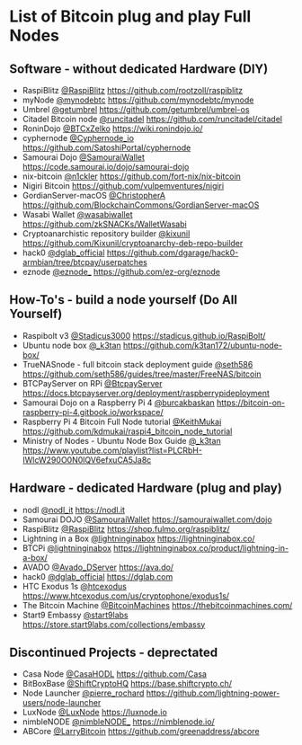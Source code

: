# List of Bitcoin plug and play Full Nodes
    
## Software - without dedicated Hardware (DIY)
- RaspiBlitz 
  [@RaspiBlitz](https://twitter.com/RaspiBlitz) 
  https://github.com/rootzoll/raspiblitz
- myNode
  [@mynodebtc](https://twitter.com/mynodebtc)
  https://github.com/mynodebtc/mynode
- Umbrel
  [@getumbrel](https://twitter.com/getumbrel)
  https://github.com/getumbrel/umbrel-os
- Citadel Bitcoin node
  [@runcitadel](https://twitter.com/runcitadel)
  https://github.com/runcitadel/citadel
- RoninDojo
  [@BTCxZelko](https://twitter.com/BTCxZelko)
  https://wiki.ronindojo.io/
- cyphernode
  [@Cyphernode_io](https://twitter.com/Cyphernode_io)
  https://github.com/SatoshiPortal/cyphernode
- Samourai Dojo
  [@SamouraiWallet](https://twitter.com/SamouraiWallet)
  https://code.samourai.io/dojo/samourai-dojo
- nix-bitcoin
  [@n1ckler](https://twitter.com/n1ckler)
  https://github.com/fort-nix/nix-bitcoin
- Nigiri Bitcoin
  https://github.com/vulpemventures/nigiri
- GordianServer-macOS
  [@ChristopherA](https://twitter.com/ChristopherA)
  https://github.com/BlockchainCommons/GordianServer-macOS
- Wasabi Wallet
  [@wasabiwallet](https://twitter.com/wasabiwallet)
  https://github.com/zkSNACKs/WalletWasabi
- Cryptoanarchistic repository builder
  [@kixunil](https://twitter.com/kixunil)
  https://github.com/Kixunil/cryptoanarchy-deb-repo-builder
- hack0
  [@dglab_official](https://twitter.com/dglab_official)
  https://github.com/dgarage/hack0-armbian/tree/btcpay/userpatches
- eznode
  [@eznode_](https://twitter.com/eznode_)
  https://github.com/ez-org/eznode


## How-To's - build a node yourself (Do All Yourself)
- Raspibolt v3
  [@Stadicus3000](https://twitter.com/Stadicus3000)
  https://stadicus.github.io/RaspiBolt/
- Ubuntu node box
  [@_k3tan](https://twitter.com/_k3tan)
  https://github.com/k3tan172/ubuntu-node-box/
- TrueNASnode - full bitcoin stack deployment guide
  [@seth586](https://twitter.com/seth586)
  https://github.com/seth586/guides/tree/master/FreeNAS/bitcoin
- BTCPayServer on RPi
  [@BtcpayServer](https://twitter.com/BtcpayServer)
  https://docs.btcpayserver.org/deployment/raspberrypideployment
- Samourai Dojo on a Raspberry Pi 4
  [@burcakbaskan](https://twitter.com/burcakbaskan)
  https://bitcoin-on-raspberry-pi-4.gitbook.io/workspace/
- Raspberry Pi 4 Bitcoin Full Node tutorial
  [@KeithMukai](https://twitter.com/KeithMukai)
  https://github.com/kdmukai/raspi4_bitcoin_node_tutorial
- Ministry of Nodes - Ubuntu Node Box Guide
  [@_k3tan](https://twitter.com/_k3tan)
  https://www.youtube.com/playlist?list=PLCRbH-IWlcW290O0N0lQV6efxuCA5Ja8c
  
## Hardware - dedicated Hardware (plug and play)
- nodl 
  [@nodl_it](https://twitter.com/nodl_it) 
  https://nodl.it
- Samourai DOJO
  [@SamouraiWallet](https://twitter.com/SamouraiWallet)
  https://samouraiwallet.com/dojo
- RaspiBlitz 
  [@RaspiBlitz](https://twitter.com/RaspiBlitz) 
  https://shop.fulmo.org/raspiblitz/
- Lightning in a Box
  [@lightninginabox](https://twitter.com/lightninginabox)
  https://lightninginabox.co/
- BTCPi
  [@lightninginabox](https://twitter.com/lightninginabox)
  https://lightninginabox.co/product/lightning-in-a-box/
- AVADO
  [@Avado_DServer](https://twitter.com/Avado_DServer)
  https://ava.do/
- hack0
  [@dglab_official](https://twitter.com/dglab_official)
  https://dglab.com
- HTC Exodus 1s
  [@htcexodus](https://twitter.com/htcexodus)
  https://www.htcexodus.com/us/cryptophone/exodus1s/
- The Bitcoin Machine
  [@BitcoinMachines](https://twitter.com/BitcoinMachines)
  https://thebitcoinmachines.com/  
- Start9 Embassy
  [@start9labs](https://twitter.com/start9labs)
  https://store.start9labs.com/collections/embassy

## Discontinued Projects - deprectated
- Casa Node
  [@CasaHODL](https://twitter.com/CasaHODL)
  https://github.com/Casa
 - BitBoxBase
  [@ShiftCryptoHQ](https://twitter.com/ShiftCryptoHQ)
  https://base.shiftcrypto.ch/
- Node Launcher
  [@pierre_rochard](https://twitter.com/pierre_rochard)
  https://github.com/lightning-power-users/node-launcher
- LuxNode
  [@LuxNode](https://twitter.com/LuxNode)
  https://luxnode.io
- nimbleNODE
  [@nimbleNODE_](https://twitter.com/nimbleNODE_)
  https://nimblenode.io/
- ABCore
  [@LarryBitcoin](https://twitter.com/LarryBitcoin)
  https://github.com/greenaddress/abcore  
